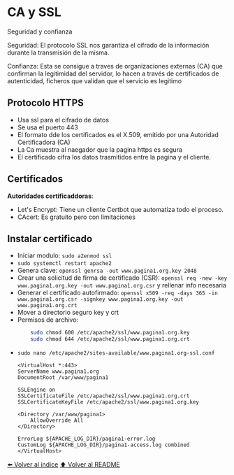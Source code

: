 # CA y SSL

Seguridad y confianza

Seguridad: El protocolo SSL nos garantiza el cifrado de la información durante la transmisión de la misma. 

Confianza: Esta se consigue a traves de organizaciones externas (CA) que confirman la legitimidad del servidor, lo hacen a través de certificados de autenticidad, ficheros que validan que el servicio es legitimo

## Protocolo HTTPS

* Usa ssl para el cifrado de datos
* Se usa el puerto 443
* El formato dde los certificados es el X.509, emitido por una Autoridad Certificadora (CA)
* La Ca muestra al naegador que la pagina https es segura
* El certificado cifra los datos trasmitidos entre la pagina y el cliente.

## Certificados

**Autoridades certificaddoras**:
* Let's Encrypt: Tiene un cliente Certbot que automatiza todo el proceso.
* CAcert: Es gratuito pero con limitaciones

## Instalar certificado
* Iniciar modulo: `sudo a2enmod ssl`
* `sudo systemctl restart apache2`
* Genera clave: `openssl genrsa -out www.pagina1.org.key 2048`
* Crear una solicitud de firma de certificado (CSR): `openssl req -new -key www.pagina1.org.key -out www.pagina1.org.csr` y rellenar info necesaria
* Generar el certificado autofirmado: `openssl x509 -req -days 365 -in www.pagina1.org.csr -signkey www.pagina1.org.key -out www.pagina1.org.crt`
* Mover a directorio seguro key y crt
* Permisos de archivo:
    ~~~bash
        sudo chmod 600 /etc/apache2/ssl/www.pagina1.org.key
        sudo chmod 644 /etc/apache2/ssl/www.pagina1.org.crt
    ~~~
* `sudo nano /etc/apache2/sites-available/www.pagina1.org-ssl.conf`
    ~~~
    <VirtualHost *:443>
    ServerName www.pagina1.org
    DocumentRoot /var/www/pagina1

    SSLEngine on
    SSLCertificateFile /etc/apache2/ssl/www.pagina1.org.crt
    SSLCertificateKeyFile /etc/apache2/ssl/www.pagina1.org.key

    <Directory /var/www/pagina1>
        AllowOverride All
    </Directory>

    ErrorLog ${APACHE_LOG_DIR}/pagina1-error.log
    CustomLog ${APACHE_LOG_DIR}/pagina1-access.log combined
    </VirtualHost>
    ~~~

[⬅️ Volver al índice](./Index.md)
[⬆️ Volver al README](/README.md)
